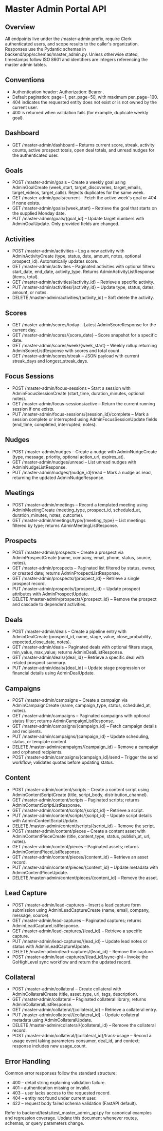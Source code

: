# Master Admin Portal API

## Overview
All endpoints live under the /master-admin prefix, require Clerk authenticated users, and scope results to the caller's organization. Responses use the Pydantic schemas in backend/app/schemas/master_admin.py. Unless otherwise stated, timestamps follow ISO 8601 and identifiers are integers referencing the master admin tables.

## Conventions
- Authentication header: Authorization: Bearer <Clerk session token>.
- Default pagination: page=1, per_page=50, with maximum per_page=100.
- 404 indicates the requested entity does not exist or is not owned by the current user.
- 400 is returned when validation fails (for example, duplicate weekly goal).

## Dashboard
- GET /master-admin/dashboard – Returns current score, streak, activity counts, active prospect totals, open deal totals, and unread nudges for the authenticated user.

## Goals
- POST /master-admin/goals – Create a weekly goal using AdminGoalCreate (week_start, target_discoveries, target_emails, target_videos, target_calls). Rejects duplicates for the same week.
- GET /master-admin/goals/current – Fetch the active week's goal or 404 if none exists.
- GET /master-admin/goals/{week_start} – Retrieve the goal that starts on the supplied Monday date.
- PUT /master-admin/goals/{goal_id} – Update target numbers with AdminGoalUpdate. Only provided fields are changed.

## Activities
- POST /master-admin/activities – Log a new activity with AdminActivityCreate (type, status, date, amount, notes, optional prospect_id). Automatically updates score.
- GET /master-admin/activities – Paginated activities with optional filters: start_date, end_date, activity_type. Returns AdminActivityListResponse (items, total).
- GET /master-admin/activities/{activity_id} – Retrieve a specific activity.
- PUT /master-admin/activities/{activity_id} – Update type, status, dates, amount, or notes.
- DELETE /master-admin/activities/{activity_id} – Soft delete the activity.

## Scores
- GET /master-admin/scores/today – Latest AdminScoreResponse for the current day.
- GET /master-admin/scores/{score_date} – Score snapshot for a specific date.
- GET /master-admin/scores/week/{week_start} – Weekly rollup returning AdminScoreListResponse with scores and total count.
- GET /master-admin/scores/streak – JSON payload with current streak_days and longest_streak_days.

## Focus Sessions
- POST /master-admin/focus-sessions – Start a session with AdminFocusSessionCreate (start_time, duration_minutes, optional notes).
- GET /master-admin/focus-sessions/active – Return the current running session if one exists.
- PUT /master-admin/focus-sessions/{session_id}/complete – Mark a session complete or interrupted using AdminFocusSessionUpdate fields (end_time, completed, interrupted, notes).

## Nudges
- POST /master-admin/nudges – Create a nudge with AdminNudgeCreate (type, message, priority, optional action_url, expires_at).
- GET /master-admin/nudges/unread – List unread nudges with AdminNudgeListResponse.
- PUT /master-admin/nudges/{nudge_id}/read – Mark a nudge as read, returning the updated AdminNudgeResponse.

## Meetings
- POST /master-admin/meetings – Record a templated meeting using AdminMeetingCreate (meeting_type, prospect_id, scheduled_at, duration_minutes, notes, outcome).
- GET /master-admin/meetings/type/{meeting_type} – List meetings filtered by type; returns AdminMeetingListResponse.

## Prospects
- POST /master-admin/prospects – Create a prospect via AdminProspectCreate (name, company, email, phone, status, source, notes).
- GET /master-admin/prospects – Paginated list filtered by status, owner, or created date; returns AdminProspectListResponse.
- GET /master-admin/prospects/{prospect_id} – Retrieve a single prospect record.
- PUT /master-admin/prospects/{prospect_id} – Update prospect attributes with AdminProspectUpdate.
- DELETE /master-admin/prospects/{prospect_id} – Remove the prospect and cascade to dependent activities.

## Deals
- POST /master-admin/deals – Create a pipeline entry with AdminDealCreate (prospect_id, name, stage, value, close_probability, expected_close_date, notes).
- GET /master-admin/deals – Paginated deals with optional filters stage, min_value, max_value; returns AdminDealListResponse.
- GET /master-admin/deals/{deal_id} – Retrieve a specific deal with related prospect summary.
- PUT /master-admin/deals/{deal_id} – Update stage progression or financial details using AdminDealUpdate.

## Campaigns
- POST /master-admin/campaigns – Create a campaign via AdminCampaignCreate (name, campaign_type, status, scheduled_at, notes).
- GET /master-admin/campaigns – Paginated campaigns with optional status filter; returns AdminCampaignListResponse.
- GET /master-admin/campaigns/{campaign_id} – Fetch campaign details and recipients.
- PUT /master-admin/campaigns/{campaign_id} – Update scheduling, status, or template content.
- DELETE /master-admin/campaigns/{campaign_id} – Remove a campaign and orphaned recipients.
- POST /master-admin/campaigns/{campaign_id}/send – Trigger the send workflow; validates quotas before updating status.

## Content
- POST /master-admin/content/scripts – Create a content script using AdminContentScriptCreate (title, script_body, distribution_channel).
- GET /master-admin/content/scripts – Paginated scripts; returns AdminContentScriptListResponse.
- GET /master-admin/content/scripts/{script_id} – Retrieve a script.
- PUT /master-admin/content/scripts/{script_id} – Update script details with AdminContentScriptUpdate.
- DELETE /master-admin/content/scripts/{script_id} – Remove the script.
- POST /master-admin/content/pieces – Create a content asset with AdminContentPieceCreate (title, content_type, status, publish_at, url, notes).
- GET /master-admin/content/pieces – Paginated assets; returns AdminContentPieceListResponse.
- GET /master-admin/content/pieces/{content_id} – Retrieve an asset record.
- PUT /master-admin/content/pieces/{content_id} – Update metadata with AdminContentPieceUpdate.
- DELETE /master-admin/content/pieces/{content_id} – Remove the asset.

## Lead Capture
- POST /master-admin/lead-captures – Insert a lead capture form submission using AdminLeadCaptureCreate (name, email, company, message, source).
- GET /master-admin/lead-captures – Paginated captures; returns AdminLeadCaptureListResponse.
- GET /master-admin/lead-captures/{lead_id} – Retrieve a specific capture.
- PUT /master-admin/lead-captures/{lead_id} – Update lead notes or status with AdminLeadCaptureUpdate.
- DELETE /master-admin/lead-captures/{lead_id} – Remove the capture.
- POST /master-admin/lead-captures/{lead_id}/sync-ghl – Invoke the GoHighLevel sync workflow and return the updated record.

## Collateral
- POST /master-admin/collateral – Create collateral with AdminCollateralCreate (title, asset_type, url, tags, description).
- GET /master-admin/collateral – Paginated collateral library; returns AdminCollateralListResponse.
- GET /master-admin/collateral/{collateral_id} – Retrieve a collateral entry.
- PUT /master-admin/collateral/{collateral_id} – Update collateral metadata using AdminCollateralUpdate.
- DELETE /master-admin/collateral/{collateral_id} – Remove the collateral record.
- POST /master-admin/collateral/{collateral_id}/track-usage – Record a usage event taking parameters consumer, deal_id, and context; response includes new usage_count.

## Error Handling
Common error responses follow the standard structure:
- 400 – detail string explaining validation failure.
- 401 – authentication missing or invalid.
- 403 – user lacks access to the requested record.
- 404 – entity not found under current user.
- 422 – request body failed schema validation (FastAPI default).

Refer to backend/tests/test_master_admin_api.py for canonical examples and regression coverage. Update this document whenever routes, schemas, or query parameters change.
